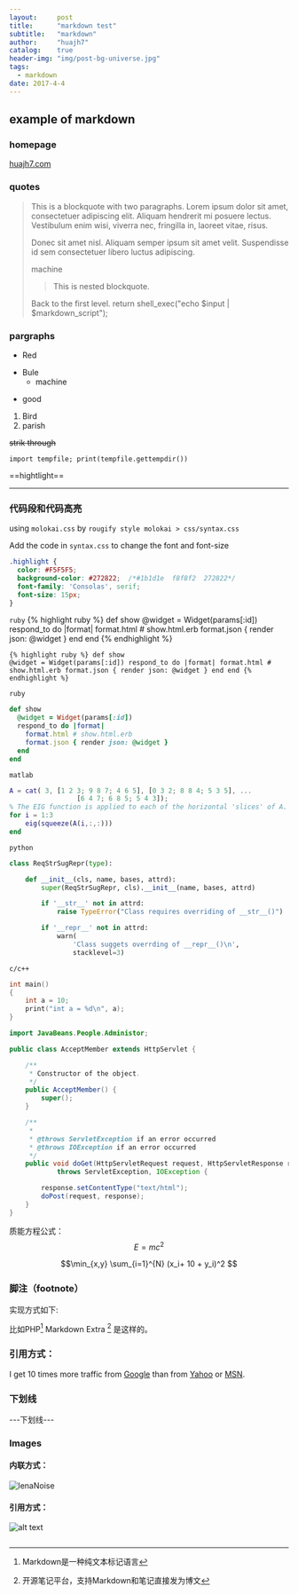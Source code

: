 ```yaml
---
layout:     post
title: 		"markdown test"
subtitle:   "markdown"
author:     "huajh7"
catalog:    true
header-img: "img/post-bg-universe.jpg"
tags:
  - markdown  
date: 2017-4-4
---
```



## example of markdown


###  homepage 
[huajh7.com](http://huajh7.com)


### quotes


> This is a blockquote with two paragraphs. Lorem ipsum dolor sit amet,
> consectetuer adipiscing elit. Aliquam hendrerit mi posuere lectus.
> Vestibulum enim wisi, viverra nec, fringilla in, laoreet vitae, risus.
> 
> Donec sit amet nisl. Aliquam semper ipsum sit amet velit. Suspendisse
> id sem consectetuer libero luctus adipiscing.
> 
> machine
> >  This is nested blockquote.
> 
>  Back to the first level.
> return shell_exec("echo $input | $markdown_script");

### pargraphs 
* Red
+ Bule
	* machine
- good
1. Bird
2. parish

~~strik through~~

`import tempfile; print(tempfile.gettempdir())`

==hightlight==

-----------------------------------------
 


### 代码段和代码高亮

using `molokai.css`  by 
``rougify style molokai > css/syntax.css ``

Add the code in `syntax.css` to change the font and font-size

```css
.highlight {
  color: #F5F5F5;
  background-color: #272822;  /*#1b1d1e  f8f8f2  272822*/
  font-family: 'Consolas', serif;
  font-size: 15px;  
}
```


`ruby`
{% highlight ruby %}
def show
  @widget = Widget(params[:id])
  respond_to do |format|
    format.html # show.html.erb
    format.json { render json: @widget }
  end
end
{% endhighlight %}

<code class="hljs livecodeserver">{% highlight ruby %}
def show
  @widget = Widget(params[:id])
  respond_to do |format|
    format.html # show.html.erb
    format.json { render json: @widget }
  end
end
{% endhighlight %}</code>

`ruby`

```ruby
def show
  @widget = Widget(params[:id])
  respond_to do |format|
    format.html # show.html.erb
    format.json { render json: @widget }
  end
end
```

`matlab`

```matlab
A = cat( 3, [1 2 3; 9 8 7; 4 6 5], [0 3 2; 8 8 4; 5 3 5], ...
                 [6 4 7; 6 8 5; 5 4 3]);
% The EIG function is applied to each of the horizontal 'slices' of A.
for i = 1:3
    eig(squeeze(A(i,:,:)))
end
```

`python`

```python
class ReqStrSugRepr(type):

    def __init__(cls, name, bases, attrd):
        super(ReqStrSugRepr, cls).__init__(name, bases, attrd)

        if '__str__' not in attrd:
            raise TypeError("Class requires overriding of __str__()")

        if '__repr__' not in attrd:
            warn(
                'Class suggets overrding of __repr__()\n',
                stacklevel=3)
```


`c/c++`

```c
int main()
{
    int a = 10;
    print("int a = %d\n", a);
}
```


```java
import JavaBeans.People.Administor;

public class AcceptMember extends HttpServlet {

    /**
     * Constructor of the object.
     */
    public AcceptMember() {
        super();
    }

    /**
     * 
     * @throws ServletException if an error occurred
     * @throws IOException if an error occurred
     */
    public void doGet(HttpServletRequest request, HttpServletResponse response)
            throws ServletException, IOException {

        response.setContentType("text/html");
        doPost(request, response);
    }
}


```


质能方程公式：$$E=mc^2$$

$$\min_{x,y} \sum_{i=1}^{N} (x_i+ 10 + y_i)^2 $$



### 脚注（footnote）

实现方式如下:

比如PHP[^1] Markdown Extra [^2] 是这样的。

[^1]: Markdown是一种纯文本标记语言

[^2]: 开源笔记平台，支持Markdown和笔记直接发为博文


### 引用方式：
I get 10 times more traffic from [Google][1] than from [Yahoo][2] or [MSN][3].  


### 下划线

---下划线---

### Images 

#### 内联方式：

![lenaNoise](/img/lenanoise.jpg "lenaNoise")


#### 引用方式：
![alt text][id] 

[id]: /img/mona-leber-final.jpg "mona-leber"


![]()



[1]: http://google.com/        "Google" 
[2]: http://search.yahoo.com/  "Yahoo Search" 
[3]: http://search.msn.com/    "MSN Search"


  


  


  


  


  


  


  


  


  


  


  




 







